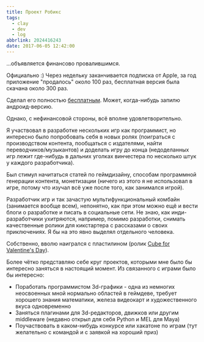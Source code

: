 ```yaml
---
title: Проект Робикс
tags:
  - clay
  - dev
  - log
abbrlink: 2024416243
date: 2017-06-05 12:42:00
---
```

...объявляется финансово провалившимся.

Официально :) Через недельку заканчивается подписка от Apple, за год приложение "продалось" около 100 раз, бесплатная версия была скачана около 300 раз.

Сделал его полностью [бесплатным](https://itunes.apple.com/us/app/robix/id1144211295?mt=8). Может, когда-нибудь запилю андроид-версию.

Однако, с нефинансовой стороны, всё вполне удовлетворительно. 

Я участвовал в разработке нескольких игр как программист, но интересно было попробовать себя в новых ролях (поиграться с производством контента, пообщаться с издателями, найти переводчиков/музыкантов) и доделать игру до конца (недоделанных игр лежит где-нибудь в дальних уголках винчестера по несколько штук у каждого разработчика).

Был стимул начитаться статей по геймдизайну, способам программной генерации контента, монетизации (ничего из этого я не использовал в игре, потому что изучал всё уже после того, как занимался игрой).

Разработчик игр и так зачастую мультифункциональный комбайн (занимается вообще всем), непонятно, как при этом можно ещё и вести блоги о разработке и писать в социальные сети. Не знаю, как инди-разработчики ухитряются, например, помимо разработки, снимать качественные ролики для кикстартера с рассказами о своих приключениях. Я бы на это явно выделял отдельного человека.

Собственно, вволю наигрался с пластилином (ролик [Cube for Valentine's Day](https://www.youtube.com/watch?v=zmUfasLvWkM)).

Более чётко представляю себе круг проектов, которыми мне было бы интересно заняться в настоящий момент. Из связанного с играми было бы интересно:

- Поработать программистом 3d-графики - одна из немногих неосвоенных мной нормально областей в геймдеве, требует хорошего знания математики, железа видеокарт и художественного вкуса одновременно
- Заняться плагинами для 3d-редакторов, движков или другим middleware (недавно открыл для себя Python и MEL для Maya)
- Поучаствовать в каком-нибудь конкурсе или хакатоне по играм (тут желательно с командой и с заявкой на хороший приз)